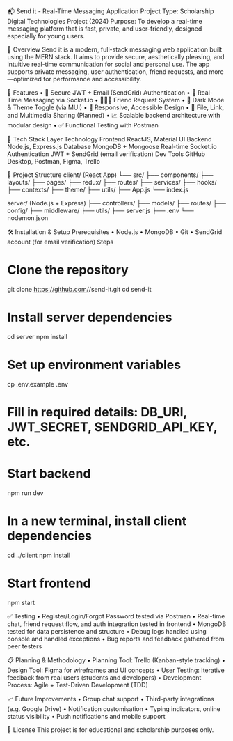 📬 Send it - Real-Time Messaging Application
Project Type: Scholarship Digital Technologies Project (2024)
Purpose: To develop a real-time messaging platform that is fast, private, and user-friendly, designed especially for young users.

📌 Overview
Send it is a modern, full-stack messaging web application built using the MERN stack. It aims to provide secure, aesthetically pleasing, and intuitive real-time communication for social and personal use. The app supports private messaging, user authentication, friend requests, and more—optimized for performance and accessibility.

🚀 Features
	•	🔐 Secure JWT + Email (SendGrid) Authentication
	•	💬 Real-Time Messaging via Socket.io
	•	🧑‍🤝‍🧑 Friend Request System
	•	🎨 Dark Mode & Theme Toggle (via MUI)
	•	📱 Responsive, Accessible Design
	•	📂 File, Link, and Multimedia Sharing (Planned)
	•	📈 Scalable backend architecture with modular design
	•	✅ Functional Testing with Postman

 🧰 Tech Stack
 Layer
Technology
Frontend
ReactJS, Material UI
Backend
Node.js, Express.js
Database
MongoDB + Mongoose
Real-time
Socket.io
Authentication
JWT + SendGrid (email verification)
Dev Tools
GitHub Desktop, Postman, Figma, Trello

📁 Project Structure
client/ (React App)
  └── src/
      ├── components/
      ├── layouts/
      ├── pages/
      ├── redux/
      ├── routes/
      ├── services/
      ├── hooks/
      ├── contexts/
      ├── theme/
      ├── utils/
      ├── App.js
      └── index.js

server/ (Node.js + Express)
  ├── controllers/
  ├── models/
  ├── routes/
  ├── config/
  ├── middleware/
  ├── utils/
  ├── server.js
  ├── .env
  └── nodemon.json

🛠️ Installation & Setup
Prerequisites
	•	Node.js
	•	MongoDB
	•	Git
	•	SendGrid account (for email verification)
Steps
# Clone the repository
git clone https://github.com/<your-username>/send-it.git
cd send-it

# Install server dependencies
cd server
npm install

# Set up environment variables
cp .env.example .env
# Fill in required details: DB_URI, JWT_SECRET, SENDGRID_API_KEY, etc.

# Start backend
npm run dev

# In a new terminal, install client dependencies
cd ../client
npm install

# Start frontend
npm start

✅ Testing
	•	Register/Login/Forgot Password tested via Postman
	•	Real-time chat, friend request flow, and auth integration tested in frontend
	•	MongoDB tested for data persistence and structure
	•	Debug logs handled using console and handled exceptions
	•	Bug reports and feedback gathered from peer testers
 
📋 Planning & Methodology
	•	Planning Tool: Trello (Kanban-style tracking)
	•	Design Tool: Figma for wireframes and UI concepts
	•	User Testing: Iterative feedback from real users (students and developers)
	•	Development Process: Agile + Test-Driven Development (TDD)
 
📈 Future Improvements
	•	Group chat support
	•	Third-party integrations (e.g. Google Drive)
	•	Notification customisation
	•	Typing indicators, online status visibility
	•	Push notifications and mobile support
 
📃 License
This project is for educational and scholarship purposes only.
